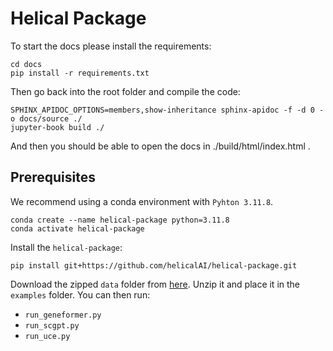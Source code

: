 # Helical Package

To start the docs please install the requirements:

```
cd docs
pip install -r requirements.txt
```

Then go back into the root folder and compile the code:

```
SPHINX_APIDOC_OPTIONS=members,show-inheritance sphinx-apidoc -f -d 0 -o docs/source ./
jupyter-book build ./   

```
And then you should be able to open the docs in ./build/html/index.html .
## Prerequisites

We recommend using a conda environment with `Pyhton 3.11.8`.
```
conda create --name helical-package python=3.11.8
conda activate helical-package
```
Install the `helical-package`:

```
pip install git+https://github.com/helicalAI/helical-package.git
```
Download the zipped `data` folder from [here](https://drive.google.com/drive/folders/1F7QKiwiI7WL-w0LnqwFTy5zSYIOq35VW?usp=sharing). Unzip it and place it in the `examples` folder.
You can then run:
- `run_geneformer.py`
- `run_scgpt.py`
- `run_uce.py`
